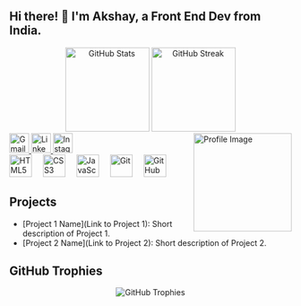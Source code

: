 <!-- Introduction Section -->
<h2 align="left">Hi there! 👋 I'm Akshay, a Front End Dev from India.</h2>

<!-- GitHub Stats and Streak Section -->
<div align="center">
  <img src="https://github-readme-stats.vercel.app/api?username=AkshayVekariya&hide_title=false&hide_rank=false&show_icons=true&include_all_commits=false&count_private=true&disable_animations=false&theme=radical&locale=en&hide_border=true&custom_title=Achievement" height="150" alt="GitHub Stats" />
  <img src="https://streak-stats.demolab.com?user=AkshayVekariya&locale=en&mode=daily&theme=dark&hide_border=true&border_radius=50&date_format=j M[ Y]" height="150" alt="GitHub Streak" />
</div>

<!-- Image Section -->
<img align="right" height="175" src="https://camo.githubusercontent.com/62da68eb62b1e5f175f7d1f0191dd89a653d7908feb22d37d4a0ab07365d6791/68747470733a2f2f6d656469612e67697068792e636f6d2f6d656469612f4d3967624264396e6244724f5475314d71782f67697068792e676966" alt="Profile Image" />

<!-- Contact Section -->
<div align="left">
  <a href="mailto:akshayvekariya120@gmail.com" target="_blank">
    <img src="https://img.shields.io/static/v1?message=Gmail&logo=gmail&label=Akshay&color=FF0000&logoColor=black&labelColor=19BFF0&style=for-the-badge" height="35" alt="Gmail" />
  </a>
  <a href="https://www.linkedin.com/in/akshay-vekariya-aa6ab2260?utm_source=share&utm_campaign=share_via&utm_content=profile&utm_medium=android_app" target="_blank">
    <img src="https://img.shields.io/static/v1?message=LinkedIn&logo=linkedin&label=&color=08AADA&logoColor=white&labelColor=08AADA&style=for-the-badge" height="35" alt="LinkedIn" />
  </a>
  <a href="https://instagram.com/akshay_patel_5291?utm_source=qr&igshid=MzNlNGNkZWQ4Mg%3D%3D" target="_blank">
    <img src="https://img.shields.io/static/v1?message=Instagram&logo=instagram&label=&color=E4405F&logoColor=white&labelColor=&style=for-the-badge" height="35" alt="Instagram" />
  </a>
</div>

<!-- Skills Section -->
<div align="left">
  <img src="https://cdn.jsdelivr.net/gh/devicons/devicon/icons/html5/html5-original.svg" height="40" alt="HTML5" />
  <img width="12" />
  <img src="https://cdn.jsdelivr.net/gh/devicons/devicon/icons/css3/css3-original.svg" height="40" alt="CSS3" />
  <img width="12" />
  <img src="https://cdn.jsdelivr.net/gh/devicons/devicon/icons/javascript/javascript-original.svg" height="40" alt="JavaScript" />
  <img width="12" />
  <img src="https://skillicons.dev/icons?i=git" height="40" alt="Git" />
  <img width="12" />
  <img src="https://skillicons.dev/icons?i=github" height="40" alt="GitHub" />
</div>

<!-- Projects Section -->
<h2 align="left">Projects</h2>

- [Project 1 Name](Link to Project 1): Short description of Project 1.
- [Project 2 Name](Link to Project 2): Short description of Project 2.

<!-- GitHub Trophies Section -->
<h2 align="left">GitHub Trophies</h2>

<div align="center">
  <img src="https://github-profile-trophy.vercel.app/?username=AkshayVekariya&margin-w=15&column=7" alt="GitHub Trophies" />
</div>
